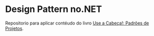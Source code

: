 # Design Pattern no.NET

Repositorio para aplicar contéudo do livro [Use a Cabeça!: Padrões de Projetos](https://www.amazon.com.br/Cabe%C3%A7a-Padr%C3%B5es-Projetos-Eric-Freeman/dp/8576081741/ref=sr_1_4?__mk_pt_BR=%C3%85M%C3%85%C5%BD%C3%95%C3%91&crid=LKHHR7PLIN86&dchild=1&keywords=design+patterns&qid=1599095932&sprefix=design+patter%2Caps%2C269&sr=8-4).

